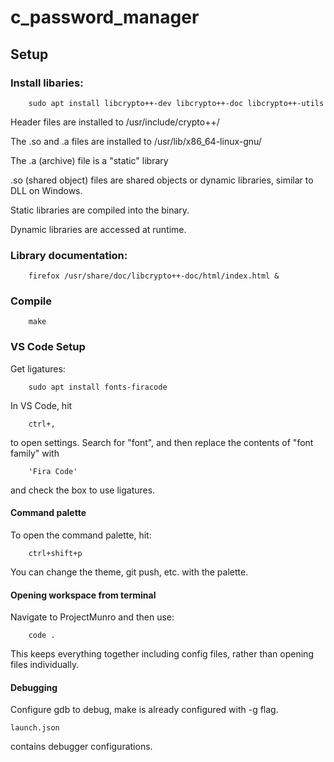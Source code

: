 # c_password_manager

## Setup

### Install libaries:

```
	sudo apt install libcrypto++-dev libcrypto++-doc libcrypto++-utils
```
Header files are installed to /usr/include/crypto++/

The .so and .a files are installed to /usr/lib/x86_64-linux-gnu/

The .a (archive) file is a "static" library

.so (shared object) files are shared objects or dynamic libraries, similar to DLL on Windows.

Static libraries are compiled into the binary.

Dynamic libraries are accessed at runtime.

### Library documentation:

```
	firefox /usr/share/doc/libcrypto++-doc/html/index.html &
```
### Compile

```
	make
```

### VS Code Setup

Get ligatures:
```
	sudo apt install fonts-firacode
```
In VS Code, hit
```
	ctrl+,
```
to open settings. Search for "font", and then replace the contents of "font family"
with
```
	'Fira Code'
```
and check the box to use ligatures.

#### Command palette
To open the command palette, hit:
```
	ctrl+shift+p
```

You can change the theme, git push, etc. with the palette.

#### Opening workspace from terminal
Navigate to ProjectMunro and then use:
```
	code .
```
This keeps everything together including config files, rather than opening
files individually.

#### Debugging
Configure gdb to debug, make is already configured with -g flag.

```
launch.json
```
contains debugger configurations.